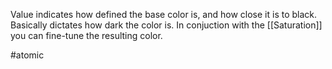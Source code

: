 Value indicates how defined the base color is, and how close it is to black. Basically dictates how dark the color is. In conjuction with the [[Saturation]] you can fine-tune the resulting color.

#atomic
